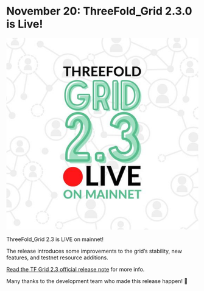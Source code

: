 # November 20: ThreeFold_Grid 2.3.0 is Live!

![](img/tfgrid23live.jpeg)

ThreeFold_Grid 2.3 is LIVE on mainnet!

The release introduces some improvements to the grid’s stability, new features, and testnet resource additions.

[Read the TF Grid 2.3 official release note](cloud:release_notes_2_3_0) for more info.

Many thanks to the development team who made this release happen! 👏
